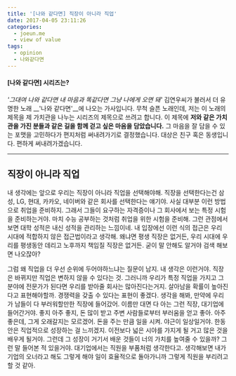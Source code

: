 ```yaml
---
title: '[나와 같다면] 직장이 아니라 직업'
date: 2017-04-05 23:11:26
categories:
  - joeun.me
  - view of value
tags:
  - opinion
  - 나와같다면
---
```

#### [나와 같다면] 시리즈는?
  _'그대여 나와 같다면 내 마음과 똑같다면 그냥 나에게 오면 돼'_ 김연우씨가 불러서 더 유명한 노래 __'나와 같다면'__에 나오는 가사입니다. 무척 슬픈 노래인데, 저는 이 노래의 제목을 제 가치관을 나누는 시리즈의 제목으로 쓰려고 합니다. 이 제목에 __저와 같은 가치관을 가진 분들과 같은 길을 함께 걷고 싶은 마음을 담았습니다.__ 그 마음을 잘 담을 수 있는 포맷을 고민하다가 편지처럼 써내려가기로 결정했습니다. 대상은 친구 혹은 동생입니다. 편하게 써내려가겠습니다. 

* * *

## 직장이 아니라 직업

내 생각에는 앞으로 우리는 직장이 아니라 직업을 선택해야해. 직장을 선택한다는건 삼성, LG, 현대, 카카오, 네이버와 같은 회사를 선택한다는 얘기야. 사실 대부분 이런 방법으로 취업을 준비하지. 그래서 그들이 요구하는 자격증이나 그 회사에서 보는 특정 시험을 준비하는거야. 마치 수능 공부하는 것처럼 취업을 위한 시험을 준비해. 그런 관점에서 보면 대학 성적은 내신 성적을 관리하는 느낌이네. 내 입장에선 이런 식의 접근은 우리 시대에 적합하지 않은 접근법이라고 생각해. 왜냐면 평생 직장은 없거든, 우리 시대에 우리를 평생동안 데리고 노후까지 책임질 직장은 없거든. 굳이 말 안해도 알거야 검색 해보면 나오잖아? 

그럼 왜 직업을 더 우선 순위에 두어야하느냐는 질문이 남지. 내 생각은 이런거야. 직장은 바뀌지만 직업은 변하지 않을 수 있다는 것. 그러니까 우리가 특정 직업을 가지고 그 분야에 전문가가 된다면 우리를 받아줄 회사는 많아진다는거지. 살아남을 확률이 높아진다고 표현해야할까. 경쟁력을 갖출 수 있다는 표현이 좋겠다. 생각을 해봐, 만약에 우리가 남들이 다 부러워할만한 직장에 들어갔어. 이름만 대면 다 아는 그런 직장, 대기업에 들어간거야. 좋지 아주 좋지, 돈 많이 받고 주변 사람들로부터 부러움을 얻고 좋아. 아주 좋은데, 그게 오래갈지는 모르겠어. 돈을 주는 만큼 일을 시켜. 야근이 일상일거야. 한동안은 직업적으로 성장하는 걸 느끼겠지. 이전보다 넓은 시야를 가지게 될 거고 많은 것을 배우게 될거야. 그런데 그 성장이 거기서 배운 것들이 너의 가치를 높여줄 수 있을까? 그런 말 들어본 적 있을거야. 대기업에서는 직원을 부품처럼 생각한다고. 생각해보면 내가 기업의 오너라고 해도 그렇게 해야 일이 효율적으로 돌아가니까 그렇게 직원을 부리려고 할 것 같아.